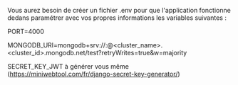Vous aurez besoin de créer un fichier .env pour que l'application fonctionne
dedans paramétrer avec vos propres informations les variables suivantes :

PORT=4000

MONGODB_URI=mongodb+srv://<USER>:<PASSWORD>@<cluster_name>.<cluster_id>.mongodb.net/test?retryWrites=true&w=majority

SECRET_KEY_JWT à générer vous même (https://miniwebtool.com/fr/django-secret-key-generator/)
